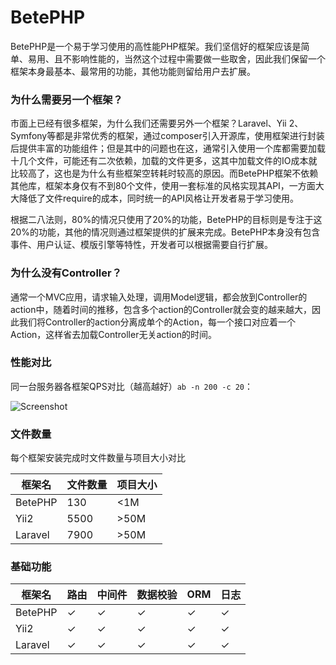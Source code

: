# BetePHP

BetePHP是一个易于学习使用的高性能PHP框架。我们坚信好的框架应该是简单、易用、且不影响性能的，当然这个过程中需要做一些取舍，因此我们保留一个框架本身最基本、最常用的功能，其他功能则留给用户去扩展。

### 为什么需要另一个框架？
市面上已经有很多框架，为什么我们还需要另外一个框架？Laravel、Yii 2、Symfony等都是非常优秀的框架，通过composer引入开源库，使用框架进行封装后提供丰富的功能组件；但是其中的问题也在这，通常引入使用一个库都需要加载十几个文件，可能还有二次依赖，加载的文件更多，这其中加载文件的IO成本就比较高了，这也是为什么有些框架空转耗时较高的原因。而BetePHP框架不依赖其他库，框架本身仅有不到80个文件，使用一套标准的风格实现其API，一方面大大降低了文件require的成本，同时统一的API风格让开发者易于学习使用。

根据二八法则，80%的情况只使用了20%的功能，BetePHP的目标则是专注于这20%的功能，其他的情况则通过框架提供的扩展来完成。BetePHP本身没有包含事件、用户认证、模版引擎等特性，开发者可以根据需要自行扩展。

### 为什么没有Controller？
通常一个MVC应用，请求输入处理，调用Model逻辑，都会放到Controller的action中，随着时间的推移，包含多个action的Controller就会变的越来越大，因此我们将Controller的action分离成单个的Action，每一个接口对应着一个Action，这样省去加载Controller无关action的时间。

### 性能对比
同一台服务器各框架QPS对比（越高越好）`ab -n 200 -c 20`：

![Screenshot](/img/performance.png)

### 文件数量
每个框架安装完成时文件数量与项目大小对比

框架名 | 文件数量 | 项目大小
------------ | ------------- | -------------
BetePHP | 130 | <1M
Yii2 | 5500   | >50M
Laravel | 7900 | >50M

### 基础功能
框架名 | 路由 | 中间件 | 数据校验 | ORM | 日志
------------ | ------------- | ------------ | ------------- | ------------ | -------------
BetePHP | &#10003; | &#10003; | &#10003; | &#10003; | &#10003;
Yii2 | &#10003; | &#10003; | &#10003; | &#10003; | &#10003;
Laravel | &#10003; | &#10003; | &#10003; | &#10003; | &#10003;
